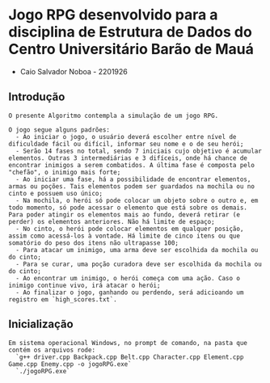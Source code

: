 # Jogo RPG desenvolvido para a disciplina de Estrutura de Dados do Centro Universitário Barão de Mauá

  - Caio Salvador Noboa - 2201926

  ## Introdução
    O presente Algoritmo contempla a simulação de um jogo RPG.

    O jogo segue alguns padrões:
      - Ao iniciar o jogo, o usuário deverá escolher entre nível de dificuldade fácil ou difícil, informar seu nome e o de seu herói;
      - Serão 14 fases no total, sendo 7 iniciais cujo objetivo é acumular elementos. Outras 3 intermediárias e 3 difíceis, onde há chance de encontrar inimigos a serem combatidos. A última fase é composta pelo "chefão", o inimigo mais forte;
      - Ao iniciar uma fase, há a possibilidade de encontrar elementos, armas ou poções. Tais elementos podem ser guardados na mochila ou no cinto e possuem uso único;
      - Na mochila, o herói só pode colocar um objeto sobre o outro e, em todo momento, só pode acessar o elemento que está sobre os demais. Para poder atingir os elementos mais ao fundo, deverá retirar (e perder) os elementos anteriores. Não há limite de espaço;
      - No cinto, o herói pode colocar elementos em qualquer posição, assim como acessá-los à vontade. Há limite de cinco itens ou que somatório do peso dos itens não ultrapasse 100;
      - Para atacar um inimigo, uma arma deve ser escolhida da mochila ou do cinto;
      - Para se curar, uma poção curadora deve ser escolhida da mochila ou do cinto;
      - Ao encontrar um inimigo, o herói começa com uma ação. Caso o inimigo continue vivo, irá atacar o herói;
      - Ao finalizar o jogo, ganhando ou perdendo, será adicioando um registro em `high_scores.txt`.

  ## Inicialização
    Em sistema operacional Windows, no prompt de comando, na pasta que contém os arquivos rode:
      `g++ driver.cpp Backpack.cpp Belt.cpp Character.cpp Element.cpp Game.cpp Enemy.cpp -o jogoRPG.exe`
      `./jogoRPG.exe`
